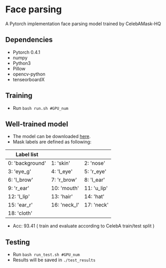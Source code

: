 # Face parsing
A Pytorch implementation face parsing model trained by CelebAMask-HQ
## Dependencies
* Pytorch 0.4.1
* numpy
* Python3
* Pillow
* opencv-python
* tenseorboardX
## Training
* Run `bash run.sh #GPU_num`
## Well-trained model
* The model can be downloaded [here](https://drive.google.com/file/d/1Me181DqwnE-yptAh04cZ1wsHViYrZuhc/view?usp=sharing).
* Mask labels are defined as following:

| Label list | | |
| ------------ | ------------- | ------------ |
| 0: 'background' | 1: 'skin' | 2: 'nose' |
| 3: 'eye_g' | 4: 'l_eye' | 5: 'r_eye' |
| 6: 'l_brow' | 7: 'r_brow' | 8: 'l_ear' |
| 9: 'r_ear' | 10: 'mouth' | 11: 'u_lip' |
| 12: 'l_lip' | 13: 'hair' | 14: 'hat' |
| 15: 'ear_r' | 16: 'neck_l' | 17: 'neck' |
| 18: 'cloth' | | |

* Acc: 93.41 ( train and evaluate according to CelebA train/test split )
## Testing
* Run `bash run_test.sh #GPU_num`
* Results will be saved in `./test_results`
